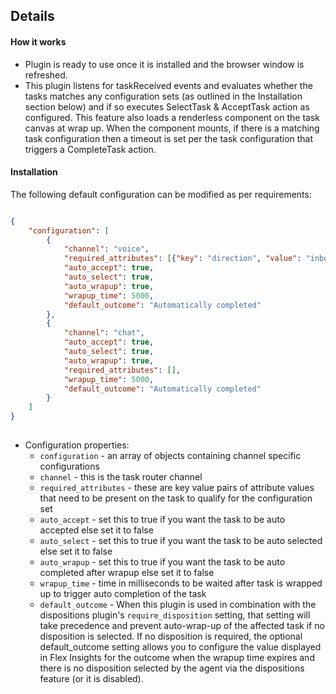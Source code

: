 ## Details
#### How it works
- Plugin is ready to use once it is installed and the browser window is refreshed.
- This plugin listens for taskReceived events and evaluates whether the tasks matches any configuration sets (as outlined in the Installation section below) and if so executes SelectTask & AcceptTask action as configured. This feature also loads a renderless component on the task canvas at wrap up. When the component mounts, if there is a matching task configuration then a timeout is set per the task configuration that triggers a CompleteTask action.

#### Installation
The following default configuration can be modified as per requirements:
```json

{
    "configuration": [
        {
            "channel": "voice",
            "required_attributes": [{"key": "direction", "value": "inbound"}],
            "auto_accept": true,
            "auto_select": true,
            "auto_wrapup": true,
            "wrapup_time": 5000,
            "default_outcome": "Automatically completed"
        },
        {
            "channel": "chat",
            "auto_accept": true,
            "auto_select": true,
            "auto_wrapup": true,
            "required_attributes": [],
            "wrapup_time": 5000,
            "default_outcome": "Automatically completed"
        }
    ]
}
 
```
- Configuration properties:
	- `configuration`  - an array of objects containing channel specific configurations
	- `channel`  - this is the task router channel
	- `required_attributes`  - these are key value pairs of attribute values that need to be present on the task to qualify for the configuration set
	- `auto_accept`  - set this to true if you want the task to be auto accepted else set it to false
	- `auto_select`  - set this to true if you want the task to be auto selected else set it to false
	- `auto_wrapup`  - set this to true if you want the task to be auto completed after wrapup else set it to false
  - `wrapup_time`  - time in milliseconds to be waited after task is wrapped up to trigger auto completion of the task
  - `default_outcome`  - When this plugin is used in combination with the dispositions plugin's `require_disposition` setting, that setting will take precedence and prevent auto-wrap-up of the affected task if no disposition is selected. If no disposition is required, the optional default_outcome setting allows you to configure the value displayed in Flex Insights for the outcome when the wrapup time expires and there is no disposition selected by the agent via the dispositions feature (or it is disabled).